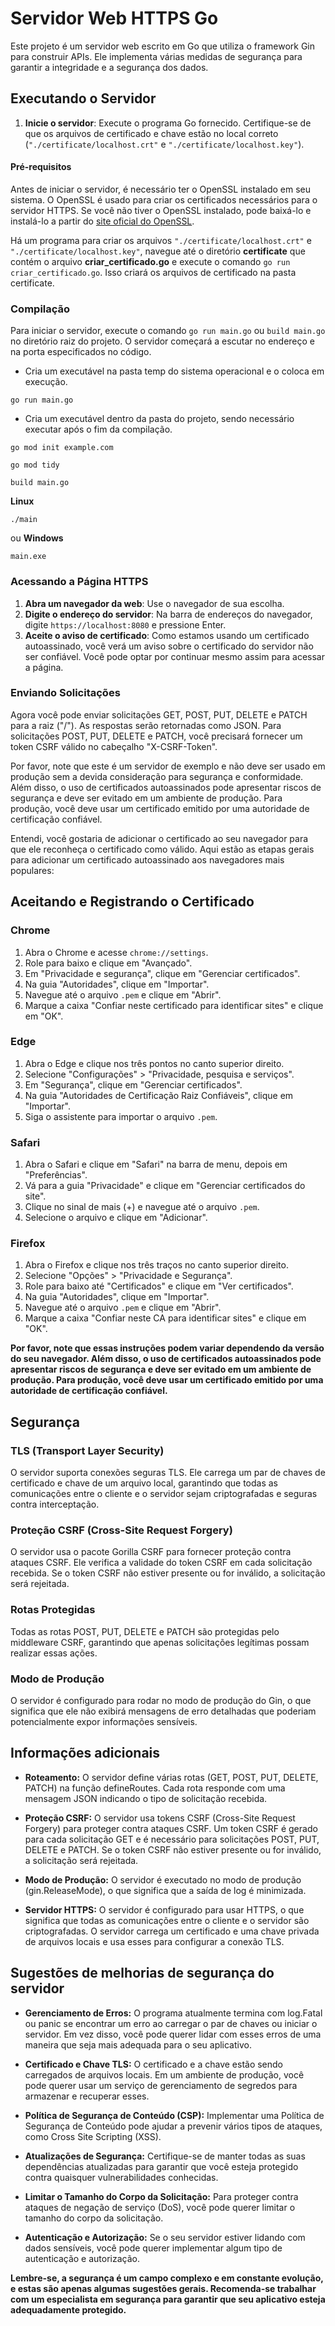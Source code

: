 # Servidor Web HTTPS Go

Este projeto é um servidor web escrito em Go que utiliza o framework Gin para construir APIs. Ele implementa várias medidas de segurança para garantir a integridade e a segurança dos dados.

## Executando o Servidor

1. **Inicie o servidor**: Execute o programa Go fornecido. Certifique-se de que os arquivos de certificado e chave estão no local correto (`"./certificate/localhost.crt"` e `"./certificate/localhost.key"`).

#### Pré-requisitos

Antes de iniciar o servidor, é necessário ter o OpenSSL instalado em seu sistema. O OpenSSL é usado para criar os certificados necessários para o servidor HTTPS. Se você não tiver o OpenSSL instalado, pode baixá-lo e instalá-lo a partir do [site oficial do OpenSSL](https://www.openssl.org/source/).

Há um programa para criar os arquivos `"./certificate/localhost.crt"` e `"./certificate/localhost.key"`, navegue até o diretório **certificate** que contém o arquivo **criar_certificado.go** e execute o comando `go run criar_certificado.go`. Isso criará os arquivos de certificado na pasta certificate.

### Compilação

Para iniciar o servidor, execute o comando `go run main.go` ou `build main.go` no diretório raiz do projeto. O servidor começará a escutar no endereço e na porta especificados no código.

- Cria um executável na pasta temp do sistema operacional e o coloca em execução.
```
go run main.go
```

- Cria um executável dentro da pasta do projeto, sendo necessário executar após o fim da compilação.
```
go mod init example.com
```
```
go mod tidy
```
```
build main.go
```
**Linux**
```
./main
```
ou **Windows**
```
main.exe
```

### Acessando a Página HTTPS

1. **Abra um navegador da web**: Use o navegador de sua escolha.
2. **Digite o endereço do servidor**: Na barra de endereços do navegador, digite `https://localhost:8080` e pressione Enter.
3. **Aceite o aviso de certificado**: Como estamos usando um certificado autoassinado, você verá um aviso sobre o certificado do servidor não ser confiável. Você pode optar por continuar mesmo assim para acessar a página.

### Enviando Solicitações

Agora você pode enviar solicitações GET, POST, PUT, DELETE e PATCH para a raiz ("/"). As respostas serão retornadas como JSON. Para solicitações POST, PUT, DELETE e PATCH, você precisará fornecer um token CSRF válido no cabeçalho "X-CSRF-Token".

Por favor, note que este é um servidor de exemplo e não deve ser usado em produção sem a devida consideração para segurança e conformidade. Além disso, o uso de certificados autoassinados pode apresentar riscos de segurança e deve ser evitado em um ambiente de produção. Para produção, você deve usar um certificado emitido por uma autoridade de certificação confiável.

Entendi, você gostaria de adicionar o certificado ao seu navegador para que ele reconheça o certificado como válido. Aqui estão as etapas gerais para adicionar um certificado autoassinado aos navegadores mais populares:

## Aceitando e Registrando o Certificado

### Chrome

1. Abra o Chrome e acesse `chrome://settings`.
2. Role para baixo e clique em "Avançado".
3. Em "Privacidade e segurança", clique em "Gerenciar certificados".
4. Na guia "Autoridades", clique em "Importar".
5. Navegue até o arquivo `.pem` e clique em "Abrir".
6. Marque a caixa "Confiar neste certificado para identificar sites" e clique em "OK".

### Edge

1. Abra o Edge e clique nos três pontos no canto superior direito.
2. Selecione "Configurações" > "Privacidade, pesquisa e serviços".
3. Em "Segurança", clique em "Gerenciar certificados".
4. Na guia "Autoridades de Certificação Raiz Confiáveis", clique em "Importar".
5. Siga o assistente para importar o arquivo `.pem`.

### Safari

1. Abra o Safari e clique em "Safari" na barra de menu, depois em "Preferências".
2. Vá para a guia "Privacidade" e clique em "Gerenciar certificados do site".
3. Clique no sinal de mais (+) e navegue até o arquivo `.pem`.
4. Selecione o arquivo e clique em "Adicionar".

### Firefox

1. Abra o Firefox e clique nos três traços no canto superior direito.
2. Selecione "Opções" > "Privacidade e Segurança".
3. Role para baixo até "Certificados" e clique em "Ver certificados".
4. Na guia "Autoridades", clique em "Importar".
5. Navegue até o arquivo `.pem` e clique em "Abrir".
6. Marque a caixa "Confiar neste CA para identificar sites" e clique em "OK".

**Por favor, note que essas instruções podem variar dependendo da versão do seu navegador. Além disso, o uso de certificados autoassinados pode apresentar riscos de segurança e deve ser evitado em um ambiente de produção. Para produção, você deve usar um certificado emitido por uma autoridade de certificação confiável.**

## Segurança

### TLS (Transport Layer Security)

O servidor suporta conexões seguras TLS. Ele carrega um par de chaves de certificado e chave de um arquivo local, garantindo que todas as comunicações entre o cliente e o servidor sejam criptografadas e seguras contra interceptação.

### Proteção CSRF (Cross-Site Request Forgery)

O servidor usa o pacote Gorilla CSRF para fornecer proteção contra ataques CSRF. Ele verifica a validade do token CSRF em cada solicitação recebida. Se o token CSRF não estiver presente ou for inválido, a solicitação será rejeitada.

### Rotas Protegidas

Todas as rotas POST, PUT, DELETE e PATCH são protegidas pelo middleware CSRF, garantindo que apenas solicitações legítimas possam realizar essas ações.

### Modo de Produção

O servidor é configurado para rodar no modo de produção do Gin, o que significa que ele não exibirá mensagens de erro detalhadas que poderiam potencialmente expor informações sensíveis.


## Informações adicionais

- **Roteamento:** O servidor define várias rotas (GET, POST, PUT, DELETE, PATCH) na função defineRoutes. Cada rota responde com uma mensagem JSON indicando o tipo de solicitação recebida.

- **Proteção CSRF:** O servidor usa tokens CSRF (Cross-Site Request Forgery) para proteger contra ataques CSRF. Um token CSRF é gerado para cada solicitação GET e é necessário para solicitações POST, PUT, DELETE e PATCH. Se o token CSRF não estiver presente ou for inválido, a solicitação será rejeitada.

- **Modo de Produção:** O servidor é executado no modo de produção (gin.ReleaseMode), o que significa que a saída de log é minimizada.

- **Servidor HTTPS:** O servidor é configurado para usar HTTPS, o que significa que todas as comunicações entre o cliente e o servidor são criptografadas. O servidor carrega um certificado e uma chave privada de arquivos locais e usa esses para configurar a conexão TLS.

## Sugestões de melhorias de segurança do servidor

- **Gerenciamento de Erros:** O programa atualmente termina com log.Fatal ou panic se encontrar um erro ao carregar o par de chaves ou iniciar o servidor. Em vez disso, você pode querer lidar com esses erros de uma maneira que seja mais adequada para o seu aplicativo.

- **Certificado e Chave TLS:** O certificado e a chave estão sendo carregados de arquivos locais. Em um ambiente de produção, você pode querer usar um serviço de gerenciamento de segredos para armazenar e recuperar esses.

- **Política de Segurança de Conteúdo (CSP):** Implementar uma Política de Segurança de Conteúdo pode ajudar a prevenir vários tipos de ataques, como Cross Site Scripting (XSS).

- **Atualizações de Segurança:** Certifique-se de manter todas as suas dependências atualizadas para garantir que você esteja protegido contra quaisquer vulnerabilidades conhecidas.

- **Limitar o Tamanho do Corpo da Solicitação:** Para proteger contra ataques de negação de serviço (DoS), você pode querer limitar o tamanho do corpo da solicitação.

- **Autenticação e Autorização:** Se o seu servidor estiver lidando com dados sensíveis, você pode querer implementar algum tipo de autenticação e autorização.

**Lembre-se, a segurança é um campo complexo e em constante evolução, e estas são apenas algumas sugestões gerais. Recomenda-se trabalhar com um especialista em segurança para garantir que seu aplicativo esteja adequadamente protegido.**